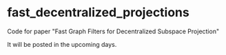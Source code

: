 # fast_decentralized_projections
Code for paper "Fast Graph Filters for Decentralized Subspace Projection"

It will be posted in the upcoming days.

